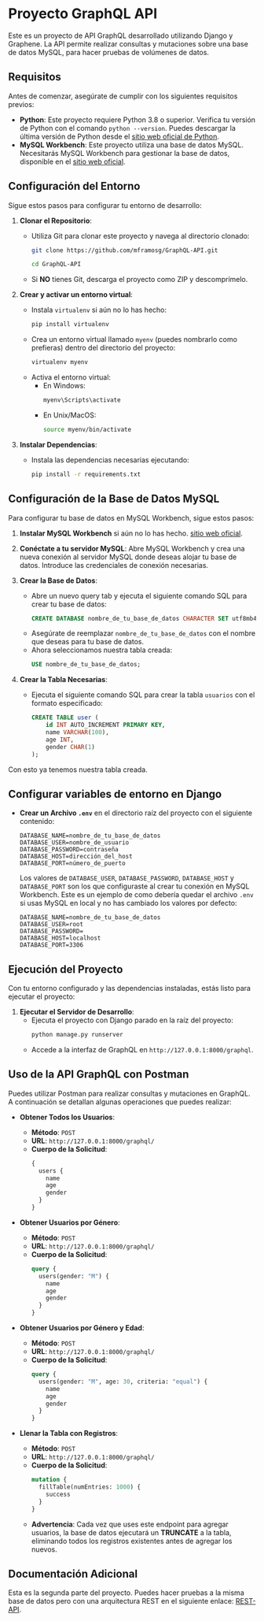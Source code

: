 
# Proyecto GraphQL API

Este es un proyecto de API GraphQL desarrollado utilizando Django y Graphene. La API permite realizar consultas y mutaciones sobre una base de datos MySQL, para hacer pruebas de volúmenes de datos.

## Requisitos

Antes de comenzar, asegúrate de cumplir con los siguientes requisitos previos:
- **Python**: Este proyecto requiere Python 3.8 o superior. Verifica tu versión de Python con el comando `python --version`. Puedes descargar la última versión de Python desde el [sitio web oficial de Python](https://www.python.org/downloads/).
- **MySQL Workbench**: Este proyecto utiliza una base de datos MySQL. Necesitarás MySQL Workbench para gestionar la base de datos, disponible en el [sitio web oficial](https://www.mysql.com/products/workbench/).

## Configuración del Entorno

Sigue estos pasos para configurar tu entorno de desarrollo:

1. **Clonar el Repositorio**:
   - Utiliza Git para clonar este proyecto y navega al directorio clonado:
     ```bash
     git clone https://github.com/mframosg/GraphQL-API.git
     ```
     ```bash
     cd GraphQL-API
     ```
   - Si **NO** tienes Git, descarga el proyecto como ZIP y descomprímelo.

2. **Crear y activar un entorno virtual**:
   - Instala `virtualenv` si aún no lo has hecho:
     ```bash
     pip install virtualenv
     ```
   - Crea un entorno virtual llamado `myenv` (puedes nombrarlo como prefieras) dentro del directorio del proyecto:
     ```bash
     virtualenv myenv
     ```
   - Activa el entorno virtual:
     - En Windows:
       ```bash
       myenv\Scripts\activate
       ```
     - En Unix/MacOS:
       ```bash
       source myenv/bin/activate
       ```

3. **Instalar Dependencias**:
   - Instala las dependencias necesarias ejecutando:
     ```bash
     pip install -r requirements.txt
     ```

## Configuración de la Base de Datos MySQL

Para configurar tu base de datos en MySQL Workbench, sigue estos pasos:

1. **Instalar MySQL Workbench** si aún no lo has hecho. [sitio web oficial](https://www.mysql.com/products/workbench/).
   
2. **Conéctate a tu servidor MySQL**: Abre MySQL Workbench y crea una nueva conexión al servidor MySQL donde deseas alojar tu base de datos. Introduce las credenciales de conexión necesarias.

3. **Crear la Base de Datos**:
   - Abre un nuevo query tab y ejecuta el siguiente comando SQL para crear tu base de datos:
     ```sql
     CREATE DATABASE nombre_de_tu_base_de_datos CHARACTER SET utf8mb4 COLLATE utf8mb4_unicode_ci;
     ```
   - Asegúrate de reemplazar `nombre_de_tu_base_de_datos` con el nombre que deseas para tu base de datos.
   - Ahora seleccionamos nuestra tabla creada:
       ```sql
      USE nombre_de_tu_base_de_datos;
      ```
4. **Crear la Tabla Necesarias**:
   - Ejecuta el siguiente comando SQL para crear la tabla `usuarios` con el formato especificado:
      ```sql
      CREATE TABLE user (
          id INT AUTO_INCREMENT PRIMARY KEY,
          name VARCHAR(100),
          age INT,
          gender CHAR(1)
      );
      ```
  Con esto ya tenemos nuestra tabla creada.

## Configurar variables de entorno en Django

  - **Crear un Archivo `.env`** en el directorio raíz del proyecto con el siguiente contenido:
      ```plaintext
      DATABASE_NAME=nombre_de_tu_base_de_datos
      DATABASE_USER=nombre_de_usuario
      DATABASE_PASSWORD=contraseña
      DATABASE_HOST=dirección_del_host
      DATABASE_PORT=número_de_puerto 
      ```
      Los valores de `DATABASE_USER`, `DATABASE_PASSWORD`, `DATABASE_HOST` y `DATABASE_PORT` son los que configuraste al crear tu conexión en MySQL Workbench.
      Este es un ejemplo de como debería quedar el archivo `.env` si usas MySQL en local y no has cambiado los valores por defecto:
      ```plaintext
      DATABASE_NAME=nombre_de_tu_base_de_datos
      DATABASE_USER=root
      DATABASE_PASSWORD=
      DATABASE_HOST=localhost
      DATABASE_PORT=3306
      ```

## Ejecución del Proyecto

Con tu entorno configurado y las dependencias instaladas, estás listo para ejecutar el proyecto:

1. **Ejecutar el Servidor de Desarrollo**:
   - Ejecuta el proyecto con Django parado en la raíz del proyecto:
     ```bash
     python manage.py runserver
     ```
   - Accede a la interfaz de GraphQL en `http://127.0.0.1:8000/graphql`.

## Uso de la API GraphQL con Postman

Puedes utilizar Postman para realizar consultas y mutaciones en GraphQL. A continuación se detallan algunas operaciones que puedes realizar:

- **Obtener Todos los Usuarios**:
  - **Método**: `POST`
  - **URL**: `http://127.0.0.1:8000/graphql/`
  - **Cuerpo de la Solicitud**:
    ```graphql
    {
      users {
        name
        age
        gender
      }
    }
    ```

- **Obtener Usuarios por Género**:
  - **Método**: `POST`
  - **URL**: `http://127.0.0.1:8000/graphql/`
  - **Cuerpo de la Solicitud**:
    ```graphql
    query {
      users(gender: "M") {
        name
        age
        gender
      }
    }
    ```

- **Obtener Usuarios por Género y Edad**:
  - **Método**: `POST`
  - **URL**: `http://127.0.0.1:8000/graphql/`
  - **Cuerpo de la Solicitud**:
    ```graphql
    query {
      users(gender: "M", age: 30, criteria: "equal") {
        name
        age
        gender
      }
    }
    ```

- **Llenar la Tabla con Registros**:
  - **Método**: `POST`
  - **URL**: `http://127.0.0.1:8000/graphql/`
  - **Cuerpo de la Solicitud**:
    ```graphql
    mutation {
      fillTable(numEntries: 1000) {
        success
      }
    }
    ```
  - **Advertencia**: Cada vez que uses este endpoint para agregar usuarios, la base de datos ejecutará un **TRUNCATE** a la tabla, eliminando todos los registros existentes antes de agregar los nuevos.

## Documentación Adicional

Esta es la segunda parte del proyecto. Puedes hacer pruebas a la misma base de datos pero con una arquitectura REST en el siguiente enlace: [REST-API](https://github.com/mframosg/rest-api).